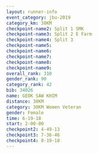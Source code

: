 ```yaml
---
layout: runner-info 
event_category: jbu-2019 
category_km: 30KM 
checkpoint-name2: Split 1 SMK 
checkpoint-name3: Split 2 E Farm 
checkpoint-name4: Split 3 
checkpoint-name5: 
checkpoint-name6: 
checkpoint-name7: 
checkpoint-name8: 
checkpoint-name9: 
overall_rank: 310
gender_rank: 90
category_rank: 42
bib: 34026
name: GEOK SAW KHIM
distance: 30KM
category: 30KM Women Veteran
gender: Female
time: 6-19-18
start: 2-00-00
checkpoint2: 4-49-13
checkpoint3: 7-36-46
checkpoint4: 8-19-18
---
```

